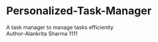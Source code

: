 # Personalized-Task-Manager
A task manager to manage tasks efficiently
<br>
Author-Alankrita Sharma 1111
